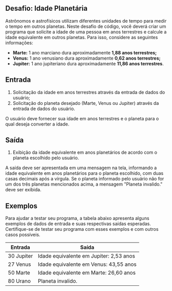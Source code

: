 ## Desafio: Idade Planetária

Astrônomos e astrofísicos utilizam diferentes unidades de tempo para medir o tempo em outros planetas. Neste desafio de código, você deverá criar um programa que solicite a idade de uma pessoa em anos terrestres e calcule a idade equivalente em outros planetas. Para isso, considere as seguintes informações:

- **Marte:** 1 ano marciano dura aproximadamente **1,88 anos terrestres;**
- **Venus:** 1 ano venusiano dura aproximadamente **0,62 anos terrestres;**
- **Jupiter:** 1 ano jupiteriano dura aproximadamente **11,86 anos terrestres**.

## Entrada

1. Solicitação da idade em anos terrestres através da entrada de dados do usuário;
2. Solicitação do planeta desejado (Marte, Venus ou Jupiter) através da entrada de dados do usuário.

O usuário deve fornecer sua idade em anos terrestres e o planeta para o qual deseja converter a idade.

## Saída

1. Exibição da idade equivalente em anos planetários de acordo com o planeta escolhido pelo usuário.

A saída deve ser apresentada em uma mensagem na tela, informando a idade equivalente em anos planetários para o planeta escolhido, com duas casas decimais após a vírgula. Se o planeta informado pelo usuário não for um dos três planetas mencionados acima, a mensagem "Planeta invalido." deve ser exibida.

## Exemplos

Para ajudar a testar seu programa, a tabela abaixo apresenta alguns exemplos de dados de entrada e suas respectivas saídas esperadas. Certifique-se de testar seu programa com esses exemplos e com outros casos possíveis.

| **Entrada** | **Saída**                               |
| ----------- | --------------------------------------- |
| 30 Jupiter  | Idade equivalente em Jupiter: 2,53 anos |
| 27 Venus    | Idade equivalente em Venus: 43,55 anos  |
| 50 Marte    | Idade equivalente em Marte: 26,60 anos  |
| 80 Urano    | Planeta invalido.                       |